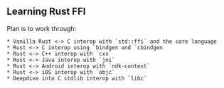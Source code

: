 ## Learning Rust FFI

Plan is to work through:

    * Vanilla Rust <-> C interop with `std::ffi` and the core language
    * Rust <-> C interop using `bindgen and `cbindgen
    * Rust <-> C++ interop with `cxx`
    * Rust <-> Java interop with `jni`
    * Rust <-> Android interop with `ndk-context`
    * Rust <-> iOS interop with `objc`
    * Deepdive into C stdlib interop with `libc`